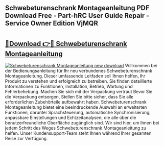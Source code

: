 ## Schwebeturenschrank Montageanleitung PDF Download Free - Part-hRC User Guide Repair - Service Owner Edition VjMQR

# <h2><a href="http://df6yq6o.blite.top/?on=Schwebeturenschrank+Montageanleitung">🔗Download 👉🔴 Schwebeturenschrank Montageanleitung</a></h2>

[![Schwebeturenschrank Montageanleitung new download](https://i.imgur.com/lujVjoI.png)](http://df6yq6o.blite.top/?on=Schwebeturenschrank+Montageanleitung)
Willkommen bei der Bedienungsanleitung für Ihr neu verbundenes Schwebeturenschrank Montageanleitung. Dieser umfassende Leitfaden soll Ihnen helfen, Ihr Produkt zu verstehen und erfolgreich zu betreiben. Sie finden detaillierte Informationen zu Funktionen, Installation, Betrieb, Wartung und Fehlerbehebung. Machen Sie sich mit der Verpackung vertraut Bevor Sie die Verpackung entsorgen, Stellen Sie bitte sicher, dass Sie alle erforderlichen Zubehörteile aufbewahrt haben. Schwebeturenschrank Montageanleitung bietet eine beeindruckende Auswahl an erweiterten Funktionen, darunter Sprachsteuerung, automatische Synchronisierung, anpassbare Einstellungen und Echtzeitanalysen, die alle über die benutzerfreundliche Oberfläche zugänglich sind. Wir sind hier, um Ihnen bei jedem Schritt des Weges Schwebeturenschrank Montageanleitung zu helfen. Unser Kundensupport-Team steht Ihnen während Ihrer gesamten Reise zur Verfügung.
